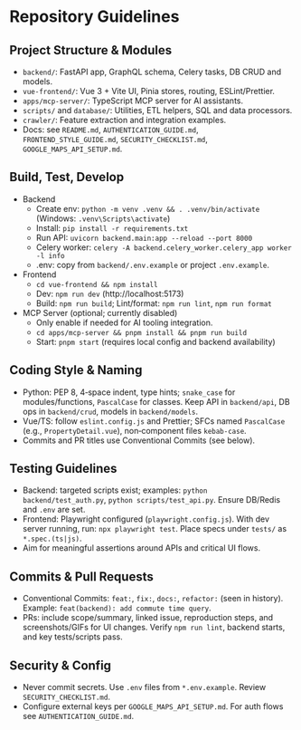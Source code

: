 # Repository Guidelines

## Project Structure & Modules
- `backend/`: FastAPI app, GraphQL schema, Celery tasks, DB CRUD and models.
- `vue-frontend/`: Vue 3 + Vite UI, Pinia stores, routing, ESLint/Prettier.
- `apps/mcp-server/`: TypeScript MCP server for AI assistants.
- `scripts/` and `database/`: Utilities, ETL helpers, SQL and data processors.
- `crawler/`: Feature extraction and integration examples.
- Docs: see `README.md`, `AUTHENTICATION_GUIDE.md`, `FRONTEND_STYLE_GUIDE.md`, `SECURITY_CHECKLIST.md`, `GOOGLE_MAPS_API_SETUP.md`.

## Build, Test, Develop
- Backend
  - Create env: `python -m venv .venv && . .venv/bin/activate` (Windows: `.venv\Scripts\activate`)
  - Install: `pip install -r requirements.txt`
  - Run API: `uvicorn backend.main:app --reload --port 8000`
  - Celery worker: `celery -A backend.celery_worker.celery_app worker -l info`
  - .env: copy from `backend/.env.example` or project `.env.example`.
- Frontend
  - `cd vue-frontend && npm install`
  - Dev: `npm run dev` (http://localhost:5173)
  - Build: `npm run build`; Lint/format: `npm run lint`, `npm run format`
- MCP Server (optional; currently disabled)
  - Only enable if needed for AI tooling integration.
  - `cd apps/mcp-server && pnpm install && pnpm run build`
  - Start: `pnpm start` (requires local config and backend availability)

## Coding Style & Naming
- Python: PEP 8, 4‑space indent, type hints; `snake_case` for modules/functions, `PascalCase` for classes. Keep API in `backend/api`, DB ops in `backend/crud`, models in `backend/models`.
- Vue/TS: follow `eslint.config.js` and Prettier; SFCs named `PascalCase` (e.g., `PropertyDetail.vue`), non‑component files `kebab-case`.
- Commits and PR titles use Conventional Commits (see below).

## Testing Guidelines
- Backend: targeted scripts exist; examples: `python backend/test_auth.py`, `python scripts/test_api.py`. Ensure DB/Redis and `.env` are set.
- Frontend: Playwright configured (`playwright.config.js`). With dev server running, run: `npx playwright test`. Place specs under `tests/` as `*.spec.(ts|js)`.
- Aim for meaningful assertions around APIs and critical UI flows.

## Commits & Pull Requests
- Conventional Commits: `feat:`, `fix:`, `docs:`, `refactor:` (seen in history). Example: `feat(backend): add commute time query`.
- PRs: include scope/summary, linked issue, reproduction steps, and screenshots/GIFs for UI changes. Verify `npm run lint`, backend starts, and key tests/scripts pass.

## Security & Config
- Never commit secrets. Use `.env` files from `*.env.example`. Review `SECURITY_CHECKLIST.md`.
- Configure external keys per `GOOGLE_MAPS_API_SETUP.md`. For auth flows see `AUTHENTICATION_GUIDE.md`.
